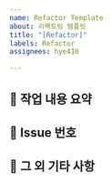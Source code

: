 ```yaml
---
name: Refactor Template
about: 리팩토링 템플릿
title: "[Refactor]"
labels: Refactor
assignees: hye410

---
```


## 📄 작업 내용 요약


## 📎 Issue 번호
<!-- closed #번호 -->

## 🎸 그 외 기타 사항
